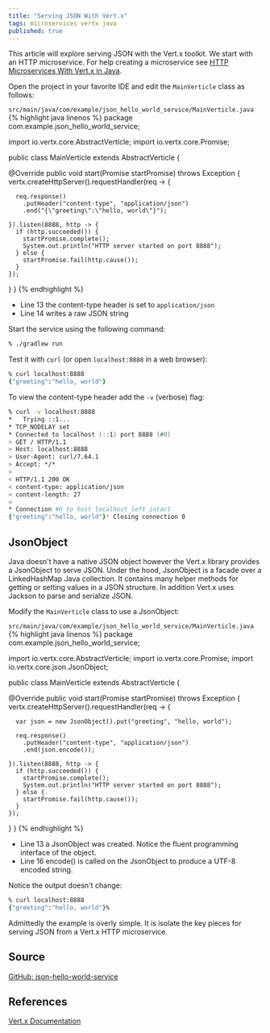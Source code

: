 ```yaml
---
title: "Serving JSON With Vert.x"
tags: microservices vertx java
published: true
---
```


This article will explore serving JSON with the Vert.x toolkit. We start with an HTTP microservice. For help creating a microservice see [HTTP Microservices With Vert.x in Java](/2020/02/29/http-microservices-with-vertx-in-java.html).

Open the project in your favorite IDE and edit the `MainVerticle` class as follows:

`src/main/java/com/example/json_hello_world_service/MainVerticle.java`
{% highlight java linenos %}
package com.example.json_hello_world_service;

import io.vertx.core.AbstractVerticle;
import io.vertx.core.Promise;

public class MainVerticle extends AbstractVerticle {

  @Override
  public void start(Promise<Void> startPromise) throws Exception {
    vertx.createHttpServer().requestHandler(req -> {

      req.response()
        .putHeader("content-type", "application/json")
        .end("{\"greeting\":\"hello, world\"}");

    }).listen(8888, http -> {
      if (http.succeeded()) {
        startPromise.complete();
        System.out.println("HTTP server started on port 8888");
      } else {
        startPromise.fail(http.cause());
      }
    });
  }
}
{% endhighlight %}

* Line 13 the content-type header is set to `application/json`
* Line 14 writes a raw JSON string

Start the service using the following command:

```zsh
% ./gradlew run
```

Test it with `curl` (or open `localhost:8888` in a web browser):

```zsh
% curl localhost:8888
{"greeting":"hello, world"}
```

To view the content-type header add the `-v` (verbose) flag:

```zsh
% curl -v localhost:8888
*   Trying ::1...
* TCP_NODELAY set
* Connected to localhost (::1) port 8888 (#0)
> GET / HTTP/1.1
> Host: localhost:8888
> User-Agent: curl/7.64.1
> Accept: */*
> 
< HTTP/1.1 200 OK
< content-type: application/json
< content-length: 27
< 
* Connection #0 to host localhost left intact
{"greeting":"hello, world"}* Closing connection 0
```

## JsonObject

Java doesn't have a native JSON object however the Vert.x library provides a JsonObject to serve JSON. Under the hood, JsonObject is a facade over a LinkedHashMap Java collection. It contains many helper methods for getting or setting values in a JSON structure. In addition Vert.x uses Jackson to parse and serialize JSON.

Modify the `MainVerticle` class to use a JsonObject:

`src/main/java/com/example/json_hello_world_service/MainVerticle.java`
{% highlight java linenos %}
package com.example.json_hello_world_service;

import io.vertx.core.AbstractVerticle;
import io.vertx.core.Promise;
import io.vertx.core.json.JsonObject;

public class MainVerticle extends AbstractVerticle {

  @Override
  public void start(Promise<Void> startPromise) throws Exception {
    vertx.createHttpServer().requestHandler(req -> {

      var json = new JsonObject().put("greeting", "hello, world");

      req.response()
        .putHeader("content-type", "application/json")
        .end(json.encode());

    }).listen(8888, http -> {
      if (http.succeeded()) {
        startPromise.complete();
        System.out.println("HTTP server started on port 8888");
      } else {
        startPromise.fail(http.cause());
      }
    });
  }
}
{% endhighlight %}

* Line 13 a JsonObject was created. Notice the fluent programming interface of the object.
* Line 16 encode() is called on the JsonObject to produce a UTF-8 encoded string.

Notice the output doesn't change:

```zsh
% curl localhost:8888
{"greeting":"hello, world"}%
```

Admittedly the example is overly simple. It is isolate the key pieces for serving JSON from a Vert.x HTTP microservice.

## Source

[GitHub: json-hello-world-service](https://github.com/jamesdschmidt/blog-examples/tree/master/json-hello-world-service)

## References

[Vert.x Documentation](https://vertx.io/docs/)
